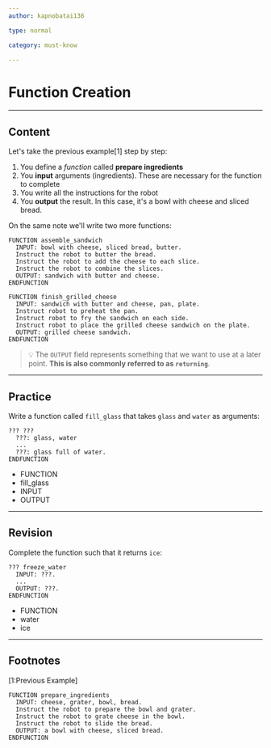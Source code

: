 ```yaml
---
author: kapnobatai136

type: normal

category: must-know

---
```


# Function Creation

---
## Content

Let's take the previous example[1] step by step:
1. You define a *function* called **prepare ingredients**
2. You **input** arguments (ingredients). These are necessary for the function to complete
3. You write all the instructions for the robot
4. You **output** the result. In this case, it's a bowl with cheese and sliced bread.

On the same note we'll write two more functions:

```plain-text
FUNCTION assemble_sandwich
  INPUT: bowl with cheese, sliced bread, butter.
  Instruct the robot to butter the bread.
  Instruct the robot to add the cheese to each slice.
  Instruct the robot to combine the slices.
  OUTPUT: sandwich with butter and cheese.
ENDFUNCTION

FUNCTION finish_grilled_cheese
  INPUT: sandwich with butter and cheese, pan, plate.
  Instruct robot to preheat the pan.
  Instruct robot to fry the sandwich on each side.
  Instruct robot to place the grilled cheese sandwich on the plate.
  OUTPUT: grilled cheese sandwich.
ENDFUNCTION
```

> 💡 The `OUTPUT` field represents something that we want to use at a later point. **This is also commonly referred to as `returning`**.

---
## Practice

Write a function called `fill_glass` that takes `glass` and `water` as arguments:

```plain-text
??? ???
  ???: glass, water
  ...
  ???: glass full of water.
ENDFUNCTION
```

* FUNCTION
* fill_glass
* INPUT
* OUTPUT

---
## Revision

Complete the function such that it returns `ice`:

```plain-text
??? freeze_water
  INPUT: ???.
  ...
  OUTPUT: ???.
ENDFUNCTION
```

* FUNCTION
* water
* ice

---
## Footnotes

[1:Previous Example]
```plain-text
FUNCTION prepare_ingredients
  INPUT: cheese, grater, bowl, bread.
  Instruct the robot to prepare the bowl and grater.
  Instruct the robot to grate cheese in the bowl.
  Instruct the robot to slide the bread.
  OUTPUT: a bowl with cheese, sliced bread.
ENDFUNCTION
```